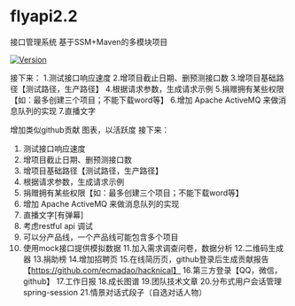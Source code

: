 # flyapi2.2
接口管理系统 基于SSM+Maven的多模块项目

[![Version](https://img.shields.io/badge/version-2.2.0-green.svg)](https://github.com/flyhero/flyapi2.2)

接下来：
1.测试接口响应速度
2.增项目截止日期、删预测接口数
3.增项目基础路径【测试路径，生产路径】
4.根据请求参数，生成请求示例
5.捐赠拥有某些权限【如：最多创建三个项目；不能下载word等】
6.增加 Apache ActiveMQ 来做消息队列的实现
7.直播文字

增加类似github贡献 图表，以活跃度
接下来：
1. 测试接口响应速度
2. 增项目截止日期、删预测接口数
3. 增项目基础路径【测试路径，生产路径】
4. 根据请求参数，生成请求示例
5. 捐赠拥有某些权限【如：最多创建三个项目；不能下载word等】
6. 增加 Apache ActiveMQ 来做消息队列的实现
7. 直播文字[有弹幕]
8. 考虑restful api 调试
9. 可以分产品线，一个产品线可能包含多个项目
10. 使用mock接口提供模拟数据
11.加入需求调查问卷，数据分析
12.二维码生成器
13.捐助榜
14.增加招聘页
15.在线简历页，github登录后生成贡献报告【https://github.com/ecmadao/hacknical】
16.第三方登录【QQ，微信，github】
17.工作日报
18.成长图谱
19.团队技术文章
20.分布式用户会话管理 spring-session
21.情景对话式段子（自选对话人物）
